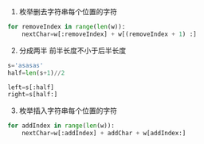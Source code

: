 1. 枚举删去字符串每个位置的字符

```Python
for removeIndex in range(len(w)):
    nextChar=w[:removeIndex] + w[(removeIndex + 1) :]
```

2. 分成两半 前半长度不小于后半长度

```Python
s='asasas'
half=len(s+1)//2

left=s[:half]
right=s[half:]
```

3. 枚举插入字符串每个位置的字符

```Python
for addIndex in range(len(w)):
    nextChar=w[:addIndex] + addChar + w[addIndex:]
```
